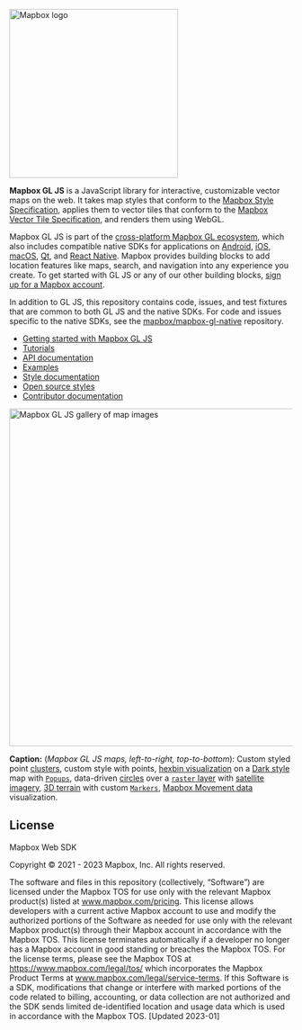 [<img width="300" alt="Mapbox logo" src="https://static-assets.mapbox.com/www/logos/mapbox-logo-black.png">](https://www.mapbox.com/)

**Mapbox GL JS** is a JavaScript library for interactive, customizable vector maps on the web. It takes map styles that conform to the
[Mapbox Style Specification](https://docs.mapbox.com/mapbox-gl-js/style-spec/), applies them to vector tiles that
conform to the [Mapbox Vector Tile Specification](https://github.com/mapbox/vector-tile-spec), and renders them using
WebGL.

Mapbox GL JS is part of the [cross-platform Mapbox GL ecosystem](https://www.mapbox.com/maps/), which also includes
compatible native SDKs for applications on [Android](https://docs.mapbox.com/android/maps/overview/),
[iOS](https://docs.mapbox.com/ios/maps/overview/), [macOS](http://mapbox.github.io/mapbox-gl-native/macos),
[Qt](https://github.com/mapbox/mapbox-gl-native/tree/master/platform/qt), and [React Native](https://github.com/mapbox/react-native-mapbox-gl/). Mapbox provides building blocks to add location features like maps, search, and navigation into any experience you
create. To get started with GL JS or any of our other building blocks,
[sign up for a Mapbox account](https://www.mapbox.com/signup/).

In addition to GL JS, this repository contains code, issues, and test fixtures that are common to both GL JS and the
native SDKs. For code and issues specific to the native SDKs, see the
[mapbox/mapbox-gl-native](https://github.com/mapbox/mapbox-gl-native/) repository.

- [Getting started with Mapbox GL JS](https://docs.mapbox.com/mapbox-gl-js/overview/)
- [Tutorials](https://docs.mapbox.com/help/tutorials/#web-apps)
- [API documentation](https://docs.mapbox.com/mapbox-gl-js/api/)
- [Examples](https://docs.mapbox.com/mapbox-gl-js/examples/)
- [Style documentation](https://docs.mapbox.com/mapbox-gl-js/style-spec/)
- [Open source styles](https://github.com/mapbox/mapbox-gl-styles)
- [Contributor documentation](./CONTRIBUTING.md)

[<img width="600" alt="Mapbox GL JS gallery of map images" src="https://static-assets.mapbox.com/www/mapbox-gl-js-gallery.png">](https://www.mapbox.com/mapbox-gljs)

**Caption:** (_Mapbox GL JS maps, left-to-right, top-to-bottom_): Custom styled point [clusters](https://docs.mapbox.com/mapbox-gl-js/style-spec/sources/#geojson-cluster), custom style with points, [hexbin visualization](https://blog.mapbox.com/exploring-nyc-open-data-with-3d-hexbins-5af2b7d8bc46) on a [Dark style](https://www.mapbox.com/maps/dark) map with [`Popups`](https://docs.mapbox.com/mapbox-gl-js/api/markers/#popup), data-driven [circles](https://docs.mapbox.com/mapbox-gl-js/style-spec/layers/#circle) over a [`raster` layer](https://docs.mapbox.com/mapbox-gl-js/style-spec/layers/#raster) with [satellite imagery](https://docs.mapbox.com/help/getting-started/satellite-imagery/), [3D terrain](https://docs.mapbox.com/mapbox-gl-js/example/?topic=3D) with custom [`Markers`](https://docs.mapbox.com/mapbox-gl-js/api/markers/#marker), [Mapbox Movement data](https://docs.mapbox.com/data/movement/guides/) visualization.

## License

Mapbox Web SDK

Copyright © 2021 - 2023 Mapbox, Inc. All rights reserved.

The software and files in this repository (collectively, “Software”) are licensed under the Mapbox TOS for use only with the relevant Mapbox product(s) listed at www.mapbox.com/pricing. This license allows developers with a current active Mapbox account to use and modify the authorized portions of the Software as needed for use only with the relevant Mapbox product(s) through their Mapbox account in accordance with the Mapbox TOS.  This license terminates automatically if a developer no longer has a Mapbox account in good standing or breaches the Mapbox TOS. For the license terms, please see the Mapbox TOS at https://www.mapbox.com/legal/tos/ which incorporates the Mapbox Product Terms at www.mapbox.com/legal/service-terms.  If this Software is a SDK, modifications that change or interfere with marked portions of the code related to billing, accounting, or data collection are not authorized and the SDK sends limited de-identified location and usage data which is used in accordance with the Mapbox TOS. [Updated 2023-01]











































